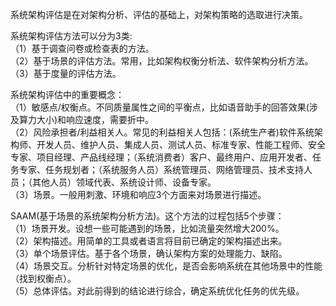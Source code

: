 系统架构评估是在对架构分析、评估的基础上，对架构策略的选取进行决策。

系统架构评估方法可以分为3类:  
（1）基于调查问卷或检查表的方法。  
（2）基于场景的评估方法。常用，比如架构权衡分析法、软件架构分析方法。  
（3）基于度量的评估方法。  

系统架构评估中的重要概念：  
（1）敏感点/权衡点。不同质量属性之间的平衡点，比如语音助手的回答效果(涉及算力大小)和响应速度，需要折中。  
（2）风险承担者/利益相关人。常见的利益相关人包括：(系统生产者)软件系统架构师、开发人员、维护人员、集成人员、测试人员、标准专家、性能工程师、安全专家、项目经理、产品线经理；（系统消费者）客户、最终用户、应用开发者、任务专家、任务规划者；（系统服务人员）系统管理员、网络管理员、技术支持人员；（其他人员）领域代表、系统设计师、设备专家。  
（3）场景。一般用刺激、环境和响应3个方面来对场景进行描述。  

SAAM(基于场景的系统架构分析方法)。这个方法的过程包括5个步骤：  
（1）场景开发。设想一些可能遇到的场景，比如流量突然增大200%。  
（2）架构描述。用简单的工具或者语言将目前已确定的架构描述出来。  
（3）单个场景评估。基于各个场景，确认架构方案的处理能力、缺陷。  
（4）场景交互。分析针对特定场景的优化，是否会影响系统在其他场景中的性能（找到权衡点）。  
（5）总体评估。对此前得到的结论进行综合，确定系统优化任务的优先级。  


